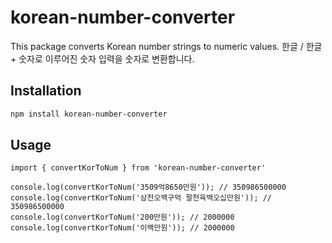 # korean-number-converter

This package converts Korean number strings to numeric values.
한글 / 한글 + 숫자로 이루어진 숫자 입력을 숫자로 변환합니다. 

## Installation

```bash
npm install korean-number-converter
```
## Usage
```
import { convertKorToNum } from 'korean-number-converter'

console.log(convertKorToNum('3509억8650만원')); // 350986500000
console.log(convertKorToNum('삼천오백구억 팔천육백오십만원')); // 350986500000
console.log(convertKorToNum('200만원')); // 2000000
console.log(convertKorToNum('이백만원')); // 2000000
```
